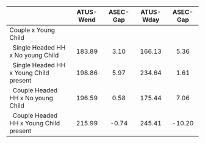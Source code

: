 
|                      |    ATUS-Wend |     ASEC-Gap |    ATUS-Wday |     ASEC-Gap |
| -------------------- | :----------: | :----------: | :----------: | :----------: |
| Couple x Young Child |              |              |              |              |
| &nbsp;&nbsp;Single Headed HH x No young Child |       183.89 |         3.10 |       166.13 |         5.36 |
| &nbsp;&nbsp;Single Headed HH x Young Child present |       198.86 |         5.97 |       234.64 |         1.61 |
| &nbsp;&nbsp;Couple Headed HH x No young Child |       196.59 |         0.58 |       175.44 |         7.06 |
| &nbsp;&nbsp;Couple Headed HH x Young Child present |       215.99 |        -0.74 |       245.41 |       -10.20 |

